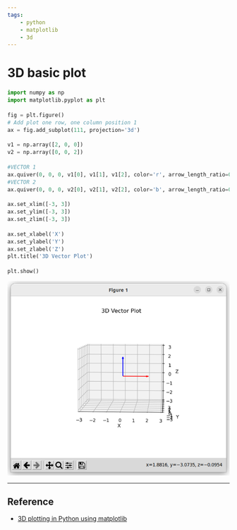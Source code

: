 ```yaml
---
tags:
    - python
    - matplotlib
    - 3d
---
```

# 3D basic plot

```python
import numpy as np
import matplotlib.pyplot as plt

fig = plt.figure()
# Add plot one row, one column position 1
ax = fig.add_subplot(111, projection='3d')

v1 = np.array([2, 0, 0])
v2 = np.array([0, 0, 2])

#VECTOR 1
ax.quiver(0, 0, 0, v1[0], v1[1], v1[2], color='r', arrow_length_ratio=0.1)
#VECTOR 2
ax.quiver(0, 0, 0, v2[0], v2[1], v2[2], color='b', arrow_length_ratio=0.1, length = 1, normalize = False)

ax.set_xlim([-3, 3])
ax.set_ylim([-3, 3])
ax.set_zlim([-3, 3])

ax.set_xlabel('X')
ax.set_ylabel('Y')
ax.set_zlabel('Z')
plt.title('3D Vector Plot')

plt.show()
```

![](../images/basic_3d.png)


---

## Reference
- [3D plotting in Python using matplotlib](https://likegeeks.com/3d-plotting-in-python/)